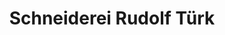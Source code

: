 ---
title: "Schneiderei Rudolf Türk"
url: /kempten-allgaeu/schneiderei-rudolf-tuerk/
shop: Schneiderei
---